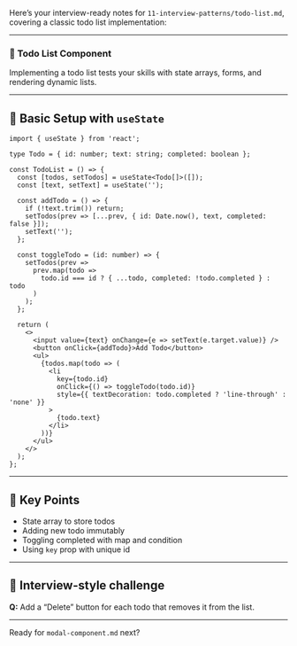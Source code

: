 Here’s your interview-ready notes for `11-interview-patterns/todo-list.md`, covering a classic todo list implementation:

------

### 📘 Todo List Component

Implementing a todo list tests your skills with state arrays, forms, and rendering dynamic lists.

------

## 🔹 Basic Setup with `useState`

```tsx
import { useState } from 'react';

type Todo = { id: number; text: string; completed: boolean };

const TodoList = () => {
  const [todos, setTodos] = useState<Todo[]>([]);
  const [text, setText] = useState('');

  const addTodo = () => {
    if (!text.trim()) return;
    setTodos(prev => [...prev, { id: Date.now(), text, completed: false }]);
    setText('');
  };

  const toggleTodo = (id: number) => {
    setTodos(prev =>
      prev.map(todo =>
        todo.id === id ? { ...todo, completed: !todo.completed } : todo
      )
    );
  };

  return (
    <>
      <input value={text} onChange={e => setText(e.target.value)} />
      <button onClick={addTodo}>Add Todo</button>
      <ul>
        {todos.map(todo => (
          <li
            key={todo.id}
            onClick={() => toggleTodo(todo.id)}
            style={{ textDecoration: todo.completed ? 'line-through' : 'none' }}
          >
            {todo.text}
          </li>
        ))}
      </ul>
    </>
  );
};
```

------

## 🔹 Key Points

- State array to store todos
- Adding new todo immutably
- Toggling completed with map and condition
- Using `key` prop with unique id

------

## 🧪 Interview-style challenge

**Q:** Add a “Delete” button for each todo that removes it from the list.

------

Ready for `modal-component.md` next?